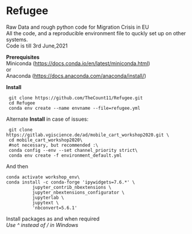 # Refugee
Raw Data and rough python code for Migration Crisis in EU  
All the code, and a reproducible environment file to quckly set up on other systems.  
Code is till 3rd June,2021   

**Prerequisites**\
Miniconda (https://docs.conda.io/en/latest/miniconda.html)   
or   
Anaconda (https://docs.anaconda.com/anaconda/install/)

**Install**

     git clone https://github.com/TheCount11/Refugee.git   
     cd Refugee  
     conda env create --name envname --file=refugee.yml  

Alternate **Install** in case of issues:

     git clone https://gitlab.vgiscience.de/ad/mobile_cart_workshop2020.git \
     cd mobile_cart_workshop2020\
     #not necessary, but recommended :\
     conda config --env --set channel_priority strict\
     conda env create -f environment_default.yml  

And then 

    conda activate workshop_env\
    conda install -c conda-forge 'ipywidgets=7.6.*' \
              jupyter_contrib_nbextensions \
              jupyter_nbextensions_configurator \
              jupyterlab \
              jupytext \
              'nbconvert=5.6.1'   
Install packages as and when required  
*Use ^ instead of / in Windows*

    

